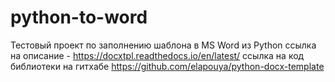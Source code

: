 # python-to-word
Тестовый проект по заполнению шаблона в MS Word из Python
ссылка на описание - https://docxtpl.readthedocs.io/en/latest/
ссылка на код библиотеки на гитхабе
https://github.com/elapouya/python-docx-template

